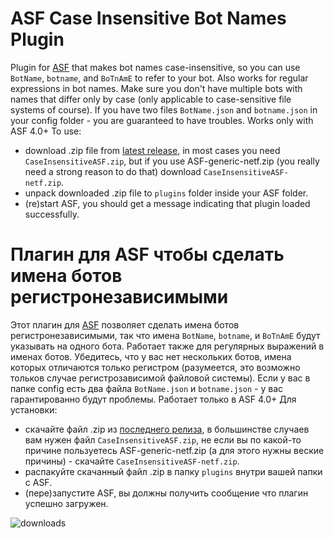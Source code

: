 # ASF Case Insensitive Bot Names Plugin
Plugin for [ASF](https://github.com/JustArchiNET/ArchiSteamFarm/) that makes bot names case-insensitive, so you can use `BotName`, `botname`, and `BoTnAmE` to refer to your bot. Also works for regular expressions in bot names.
Make sure you don't have multiple bots with names that differ only by case (only applicable to case-sensitive file systems of course). If you have two files `BotName.json` and `botname.json` in your config folder - you are guaranteed to have troubles.
Works only with ASF 4.0+
To use:
- download .zip file from [latest release](https://github.com/Ryzhehvost/Case-Insensitive-ASF/releases/latest), in most cases you need `CaseInsensitiveASF.zip`, but if you use ASF-generic-netf.zip (you really need a strong reason to do that) download `CaseInsensitiveASF-netf.zip`.
- unpack downloaded .zip file to `plugins` folder inside your ASF folder.
- (re)start ASF, you should get a message indicating that plugin loaded successfully. 


# Плагин для ASF чтобы сделать имена ботов регистронезависимыми
Этот плагин для [ASF](https://github.com/JustArchiNET/ArchiSteamFarm/) позволяет сделать имена ботов регистронезависимыми, так что имена `BotName`, `botname`, и `BoTnAmE` будут указывать на одного бота. Работает также для регулярных выражений в именах ботов.
Убедитесь, что у вас нет нескольких ботов, имена которых отличаются только регистром (разумеется, это возможно тольков случае регистрозависимой файловой системы). Если у вас в папке config есть два файла `BotName.json` и `botname.json` - у вас гарантированно будут проблемы.
Работает только в ASF 4.0+
Для установки:
- скачайте файл .zip из [последнего релиза](https://github.com/Ryzhehvost/Case-Insensitive-ASF/releases/latest), в большинстве случаев вам нужен файл `CaseInsensitiveASF.zip`, не если вы по какой-то причине пользуетесь ASF-generic-netf.zip (а для этого нужны веские причины) - скачайте `CaseInsensitiveASF-netf.zip`.
- распакуйте скачанный файл .zip в папку `plugins` внутри вашей папки с ASF.
- (пере)запустите ASF, вы должны получить сообщение что плагин успешно загружен. 

![downloads](https://img.shields.io/github/downloads/Ryzhehvost/Case-Insensitive-ASF/total.svg?style=social)


